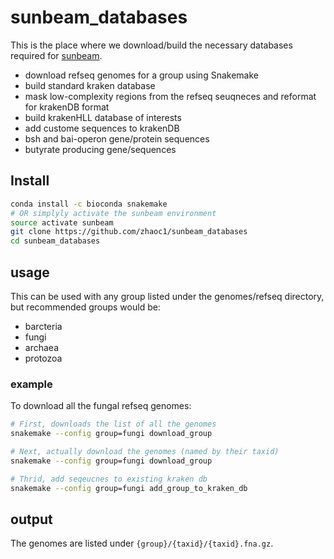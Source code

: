 # sunbeam_databases

This is the place where we download/build the necessary databases required for [sunbeam](https://github.com/sunbeam-labs/sunbeam). 

- download refseq genomes for a group using Snakemake
- build standard kraken database
- mask low-complexity regions from the refseq seuqneces and reformat for krakenDB format
- build krakenHLL database of interests
- add custome sequences to krakenDB
- bsh and bai-operon gene/protein sequences
- butyrate producing gene/sequences

## Install
```sh
conda install -c bioconda snakemake
# OR simplyly activate the sunbeam environment
source activate sunbeam
git clone https://github.com/zhaoc1/sunbeam_databases
cd sunbeam_databases
```

## usage
This can be used with any group listed under the genomes/refseq directory, but recommended groups would be:

- barcteria
- fungi
- archaea
- protozoa

### example
To download all the fungal refseq genomes:
```sh
# First, downloads the list of all the genomes
snakemake --config group=fungi download_group

# Next, actually download the genomes (named by their taxid)
snakemake --config group=fungi download_group

# Thrid, add seqeucnes to existing kraken db
snakemake --config group=fungi add_group_to_kraken_db
```

## output
The genomes are listed under `{group}/{taxid}/{taxid}.fna.gz`.
